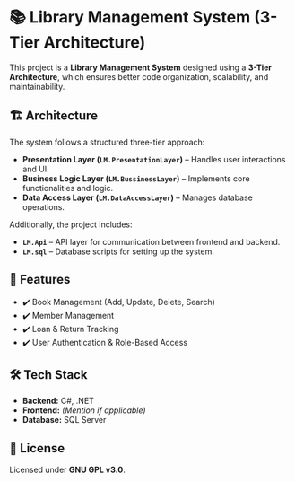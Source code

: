 # 📚 Library Management System (3-Tier Architecture)

This project is a **Library Management System** designed using a **3-Tier Architecture**, which ensures better code organization, scalability, and maintainability.

## 🏗️ Architecture
The system follows a structured three-tier approach:

- **Presentation Layer (`LM.PresentationLayer`)** – Handles user interactions and UI.
- **Business Logic Layer (`LM.BussinessLayer`)** – Implements core functionalities and logic.
- **Data Access Layer (`LM.DataAccessLayer`)** – Manages database operations.

Additionally, the project includes:

- **`LM.Api`** – API layer for communication between frontend and backend.
- **`LM.sql`** – Database scripts for setting up the system.

## 🚀 Features
- ✔️ Book Management (Add, Update, Delete, Search)  
- ✔️ Member Management  
- ✔️ Loan & Return Tracking  
- ✔️ User Authentication & Role-Based Access  

## 🛠️ Tech Stack
- **Backend:** C#, .NET  
- **Frontend:** _(Mention if applicable)_  
- **Database:** SQL Server  

## 📜 License
Licensed under **GNU GPL v3.0**.
